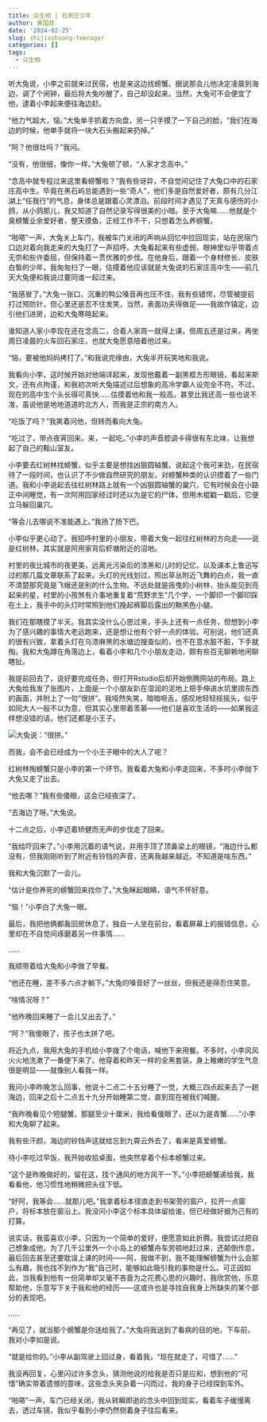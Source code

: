 ```yaml
---
title: 众生相 | 石家庄少年
author: 黄国政
date: '2024-02-25'
slug: shijiazhuang-teenager
categories: []
tags:
  - 众生相
---
```


<!--more-->

听大兔说，小李之前就来过民宿，也是来这边找螃蟹。据说那会儿他决定凌晨到海边，调了个闹钟，最后将大兔吵醒了，自己却没起来。当然，大兔可不会便宜了他，逮着小李起来便往海边赶。

“他力气超大，恼。”大兔单手抓着方向盘，另一只手摸了一下自己的脸，“我们在海边的时候，他单手就将一块大石头搬起来扔掉。”

“阿？他很壮吗？”我问。

“没有，他很细，像你一样。”大兔顿了顿，“人家才念高中。”

“念高中就专程过来这里看螃蟹啦？”我有些讶异，不自觉间记住了大兔口中的石家庄高中生。毕竟在黑石屿总能遇到一些“奇人”，他们多是自然爱好者，颇有几分江湖上“任我行”的气息，身体总是跟着心灵漂泊。前段时间才遇见了天真与感伤的小鸽，从小鸽那儿，我又知道了自然记录写得很美的小暗。至于大兔嘛……他就是个臭螃蟹业余爱好者，整天摸鱼，正经工作不干，只想着怎么养螃蟹。

“啪嗒”一声，大兔关上车门，我被车门关闭的声响从回忆中拉回现实，站在民宿门口边对着向我走来的大兔打了一声招呼。大兔看起来有些虚弱，眼神里似乎带着点无奈和些许委屈，但保持着一贯优雅的步伐。在他身后，跟着一个身材修长、皮肤白皙的少年，我匆匆扫了一眼，估摸着他应该就是大兔说的石家庄高中生——前几天大兔便和我说过要同谁一起过来。

“我感冒了。”大兔一张口，沉重的鸭公嗓音再也压不住，我有些错愕，尽管被提前打过预防针，但心里还是忍不住发笑，当然，表面功夫得做足——我故作镇定，边引他们进房，边和大兔寒暄起来。

谁知道人家小李现在还在念高二，合着人家周一就得上课，但周五还是过来，再坐周日凌晨的火车回石家庄，也就大兔愿意陪着他过来。

“恼，要被他妈妈拷打了。”和我说完缘由，大兔半开玩笑地和我说。

我看向小李，这时候开始对他端详起来，发现他戴着一副黑框方形眼镜，看起来斯文，还有点拘谨，和我初次听大兔描述过后想象的高冷学霸人设完全不符。不过，现在的高中生个头长得可真快……估摸着他和我一般高，甚至比我还高一些也说不准，虽说他是地地道道的北方人，而我是正宗的南方人。

“吃饭了吗？”我笑着问他，但转而看向大兔。

“吃过了，带点夜宵回来，来，一起吃。”小李的声音腔调卡得很有东北味，让我想起了自己的鞍山室友。

小李要去红树林找螃蟹，似乎主要是想找凶狠圆轴蟹。说起这个我可来劲，在民宿待了一段时间，也认识了不少做自然研究的朋友，对螃蟹种类的认识摸着了一些门道。我和小李说起去往红树林路上就有一个凶狠圆轴蟹的巢穴，它有时候会在小路正中间睡觉，有一次阿用回家经过时还以为是它的尸体，但用木棍戳一戳后，它便立马躲回巢穴。

“等会儿去哪说不准能遇上。”我扬了扬下巴。

小李似乎更心动了。我招呼村里的小朋友，带着大兔一起往红树林的方向走——说是红树林，其实就是阿用家背后虾塘附近的沼地。

村里的夜比城市的夜更美，远离光污染后的漆黑和儿时的记忆，以及课本上鲁迅写过的那几篇文章联系了起来。头灯的光线划过，照出草丛附近飞舞的白点，我一直不清楚那究竟是飞蛾还是别的什么生物。不远处就是摇曳的小树林，抬头能见到亮起来的星，村里的小孩煞有介事地重复着“荒野求生”几个字，一个脚印一个脚印踩在土上，我手中的头灯时常照到他们挽起裤脚后露出的黝黑色小腿。

我们在那瞎摸了半天。我其实没什么心思过来，手头上还有一点任务，但想到小李为了感兴趣的事情大老远跑来，还是想让他有个好一点的体验。可别说，他们还真的很有兴致，拿着头灯在乌漆麻黑的水塘边搜查似的，也不在意水脏不脏，下手就掏。我和大兔蹲在角落边上，看着小李和几个小朋友走动，颇有些百无聊赖地闲聊瞎扯。

我提前回去了，说好要完成任务，但打开Rstudio后却开始倒腾网站的布局。路上大兔给我发了张图片，上面是一个小朋友趴在湿润的泥地上把手伸进水坑里捞东西的画面，并附上了一句“很拼”。我哑然失笑，暗暗咂舌，感叹地轻轻摇摇头，似乎如同大人一般不以为意，但其实心里带着羡慕——他们是喜欢生活的——如果我这样想没错的话，他们还都是小王子。

![大兔说：“很拼。”](/images/posts/2024/02/02-25-henpin.jpg)

而我，会不会已经成为一个小王子眼中的大人了呢？

红树林掏螃蟹只是小李的第一个环节。我看着大兔和小李走回来，不多时小李抛下大兔又走了出去。

“他去哪？”我有些傻眼，这会已经夜深了。

“去海边了呀。”大兔说。

十二点之后，小李迈着矫健而无声的步伐走了回来。

“我给吓回来了。”小李用沉着的语气说，并用手顶了顶鼻梁上的眼镜，“海边什么都没有，但我刚刚听到了附近有铃铛的声音，还离我越来越近。不知道是啥东西。”

我和大兔沉默了一会儿。

“估计是你养死的螃蟹回来找你了。”大兔眯起眼睛，语气不怀好意。

“恼！”小李白了大兔一眼。

最后，我把他俩都轰回房休息了，独自一人坐在前台，看着屏幕上的报错信息，心里却在不自觉间琢磨着另一件事情……

……

我顺带着给大兔和小李做了早餐。

“他还在睡，差不多六点才躺下。”大兔的嗓音好了一丝丝，但我还是得忍住笑意。

“啥情况呀？”

“他昨晚回来睡了一会儿又出去了。”

“阿？”我傻眼了，孩子也太拼了吧。

将近九点，我用大兔的手机给小李拨了个电话，喊他下来用餐。不多时，小李风风火火地洗漱了一番便下来了。他穿着和昨天一样的全黑套装，身上稚嫩的学生气息很是明显——就像别人看我一样。

我问小李昨晚怎么回事，他说十二点二十五分睡了一觉，大概三四点起来去了一趟海边，回来之后十二点五十九分开始睡第二觉，直到现在被我们喊醒。

“我昨晚看见个短腿蟹，那腿至少十厘米，我给看傻眼了，还以为是青蟹……”小李和大兔聊了起来。

我有些汗颜，海边的铃铛声这就给忘到九霄云外去了，看来是真爱螃蟹。

待小李吃过早饭，我开始收拾桌面，他突然拿着个标本螃蟹过来。

“这个是昨晚做好的，留在这，找个通风的地方风干一下。”小李把螃蟹递给我，我看看他，他习惯性地稍微把头往下低。

“好阿，我等会……就那儿吧。”我拿着标本径直走到书架旁的窗户，拉开一点窗户，将标本放在窗沿上。我没问小李这个标本具体留给谁，但已经做好据为己有的打算。

说实话，我蛮喜欢小李，只因为一个简单的爱好，便愿意如此折腾。我尝试过把自己想象成他，为了几千公里外一个小岛上的螃蟹舟车劳顿地赶过来，还颠倒作息，最后回去甚至还要耽误上课的时间——阿，我做不到，我不能理解螃蟹为什么会那么有趣，我也找不到作为“我”自己时，能够如此吸引我的事物是什么。可正因如此，当我看到他有一份简单却又毫不吝啬为之花费心思的兴趣时，我欣赏他，乐意帮助他，乐意写下关于我和他的经历——这或许也是寻找自我身上所缺失的某个部分的表现吧。

……

“再见了，就当那个螃蟹是你送给我了。”大兔将我送到了看病的目的地，下车前，我对小李如是说。

“就是给你的。”小李从副驾驶上回过身，看着我，“现在就走了，可惜了……”

我没再回复，心里闪过许多念头，猜测他说的给我是否只是应和，想到他的“可惜”确实带着遗憾的意味，这些念头夹杂着一闪而过，我的身子已经探到车外。

“啪嗒”一声，车门已经关闭，我从转瞬即逝的念头中回到现实，看着车子缓慢离去，透过车镜，我似乎看到小李仍然侧着身子往后看来。